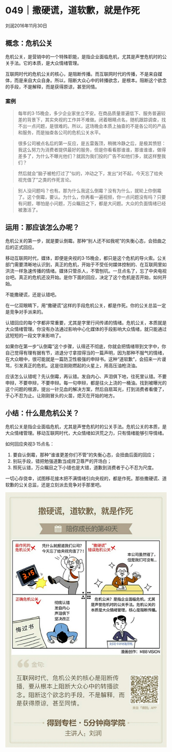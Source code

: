 # 049｜撒硬谎，道软歉，就是作死
刘润2016年11月30日

## 概念：危机公关

危机公关，是营销中的一个特殊职能，是指企业面临危机，尤其是声誉危机时的公关手法。它的本质，是大众情绪管理。

互联网时代的危机公关的核心，是阻断传播。而互联网时代的传播，不是来自媒体，而是来自大众自身。所以，阻断大众心中的转播欲念，是根本。阻断这个欲念的手段，不是解释，而是获得原谅，甚至同情。

### 案例

>每年的3·15晚会，多少企业家坐立不安。在商品质量普遍低下、服务普遍较差的背景下，其实央视的工作并不难做。闭着眼睛点名，随机跟踪调查，找不出一点问题，是很难的。所以，这场晚会本质上抽查的不是各公司的产品和服务，而是抽查各公司的危机公关水平。

>很多公司被点名后的第一反应，是五雷轰顶，稍微冷静之后，是极其愤怒：我这么努力为消费者提供最好的服务，但是你看看那谁谁，那谁谁谁，做得差多了，为什么不曝光他们？就因为我们投的广告不如他们多，就这样整我们？

>然后就会“脑子被枪打过了”似的，冲动之下，发出“对不起，今天忘了给央视充值了”之类的作死言论。

>别人没问题吗？也有。那为什么我这么倒霉？没有为什么，就轮上你倒霉了。这个倒霉，要认。为什么，你再看一遍视频，你一点问题没有吗？只要有问题，哪怕是小问题，万众瞩目之下，都是大问题。大众的负面情绪已经被激活了。

## 运用：那应该怎么办呢？

危机公关的第一步，就是要认倒霉。那种“别人还不如我呢”的失衡心态，会扭曲之后的正式回应。

移动互联网时代，媒体，即便是央视的3·15晚会，都只是这个危机的导火索。公关部门需要清晰地认识到，真正的危机，开始于不受任何媒体控制的、在互联网里如洪流一样急速传播的情绪。媒体只管杀人，不管刨坑。一旦点名了，忘了中央电视台吧。真正的危机还没开始。是你下面的回应，决定了这个危机是否开始，如何开始。

不能撒硬谎，还是认错吧。

在一亿双眼睛下，用“撒硬谎”这样的手段危机公关，都是作死。你的公关总监一定是竞争对手派来的。

认错回应的每个字都非常重要，尤其是字里行间传递的情绪。危机公关，本质就是大众情绪管理。你没有办法通过影响中心化媒体的手段影响大众情绪，就只能通过这短短的一段文字来影响了。

如果你在第一步“认倒霉”这个步骤，认得还不彻底，你就会把情绪带到文字中，你自己觉得有理有据有节，进退分寸拿捏得当的一篇声明，因为那种不服气的情绪，在大众眼中，很可能就是一篇防卫性极强的申辩书。这种“道软歉”，会招来一片谩骂，引发真正的危机。这是往刚刚燃起的火星上，用高压油枪浇油。

应该怎么认错呢？先认倒霉，再认错。发自内心、声泪俱下地，往死里认错。不要申辩，不要申辩，不要申辩。每一句申辩，都是往火上浇的一桶油。找到被曝光的这个问题的根源，提出一针见血的解决方案，然后自扇耳光，打到消费者看傻了，于心不忍为止。让刚刚冒头的火苗，熄灭在开始的地方。

## 小结：什么是危机公关？

危机公关是指企业面临危机，尤其是声誉危机时的公关手法。危机公关的本质，是大众情绪管理。移动互联网时代，大众情绪如洪荒之力，只有情绪能够引导情绪。

如何回应央视3·15点名：

1. 要自认倒霉，那种“谁谁更差你们不管”的失衡心态，会扭曲后面的回应；
2. 别玩手段，错把勉强道歉当成捍卫尊严的开场白；
3. 照死认错，万众瞩目之下小错也是大错，道歉到消费者于心不忍为尺度。

一切心存侥幸，试图移花接木把不满情绪引向央视的，都是作死。那些撒硬谎、道软歉的公关总监，还是立刻派去竞争对手那里吧。

![](./_image/2017-08-04-15-52-38.jpg)
